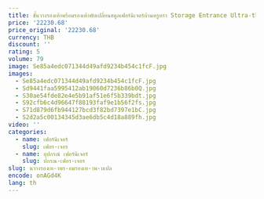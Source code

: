```yaml
---
title: ชั้นวางรองเท้าพร้อมรองเท้าพับเปลี่ยนสตูลเฟอร์นิเจอร์บ้านหรูหรา Storage Entrance Ultra-thin ห้องโถงตู้รองเท้าชั้นวาง
price: '22230.68'
price_original: '22230.68'
currency: THB
discount: ''
rating: 5
volume: 79
image: Se85a4edc071344d49afd9234b454c1fcF.jpg
images:
  - Se85a4edc071344d49afd9234b454c1fcF.jpg
  - Sd9441faa5995412ab19060d7236b86b0Q.jpg
  - S30ae54fde82e4e5b91af51e6f5b339bdt.jpg
  - S92cfb6c4d96647f88193faf9e1b56f2fs.jpg
  - S71d879d6fb944127bcd3f82bd7397e1bC.jpg
  - S2d2a5c00134345d3ae6db5c4d18a889fh.jpg
video: ''
categories:
  - name: เฟอร์นิเจอร์
    slug: เฟอร-เจอร
  - name: อุปกรณ์ เฟอร์นิเจอร์
    slug: ปกรณ-เฟอร-เจอร
slug: นวางรองเท-าพร-อมรองเท-าพ-บเปล
encode: onAGd4K
lang: th
---
```

  